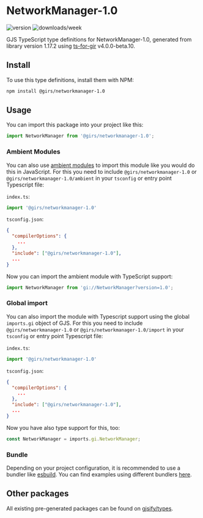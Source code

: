 
# NetworkManager-1.0

![version](https://img.shields.io/npm/v/@girs/networkmanager-1.0)
![downloads/week](https://img.shields.io/npm/dw/@girs/networkmanager-1.0)


GJS TypeScript type definitions for NetworkManager-1.0, generated from library version 1.17.2 using [ts-for-gir](https://github.com/gjsify/ts-for-gir) v4.0.0-beta.10.


## Install

To use this type definitions, install them with NPM:
```bash
npm install @girs/networkmanager-1.0
```

## Usage

You can import this package into your project like this:
```ts
import NetworkManager from '@girs/networkmanager-1.0';
```

### Ambient Modules

You can also use [ambient modules](https://github.com/gjsify/ts-for-gir/tree/main/packages/cli#ambient-modules) to import this module like you would do this in JavaScript.
For this you need to include `@girs/networkmanager-1.0` or `@girs/networkmanager-1.0/ambient` in your `tsconfig` or entry point Typescript file:

`index.ts`:
```ts
import '@girs/networkmanager-1.0'
```

`tsconfig.json`:
```json
{
  "compilerOptions": {
    ...
  },
  "include": ["@girs/networkmanager-1.0"],
  ...
}
```

Now you can import the ambient module with TypeScript support: 

```ts
import NetworkManager from 'gi://NetworkManager?version=1.0';
```

### Global import

You can also import the module with Typescript support using the global `imports.gi` object of GJS.
For this you need to include `@girs/networkmanager-1.0` or `@girs/networkmanager-1.0/import` in your `tsconfig` or entry point Typescript file:

`index.ts`:
```ts
import '@girs/networkmanager-1.0'
```

`tsconfig.json`:
```json
{
  "compilerOptions": {
    ...
  },
  "include": ["@girs/networkmanager-1.0"],
  ...
}
```

Now you have also type support for this, too:

```ts
const NetworkManager = imports.gi.NetworkManager;
```

### Bundle

Depending on your project configuration, it is recommended to use a bundler like [esbuild](https://esbuild.github.io/). You can find examples using different bundlers [here](https://github.com/gjsify/ts-for-gir/tree/main/examples).

## Other packages

All existing pre-generated packages can be found on [gjsify/types](https://github.com/gjsify/types).

